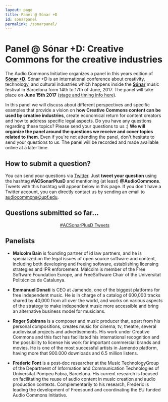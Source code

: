 ```yaml
---
layout: page
title: Panel @ Sónar +D
id: sonarpanel
permalink: /sonarpanel/
---
```


# Panel @ Sónar +D: Creative Commons for the creative industries

The Audio Commons Initiative organizes a panel in this years edition of **[Sónar +D](https://sonarplusd.com)**. Sónar +D is an international conference about creativity, technology, and cultural industries which happens inside the **[Sónar](https://sonar.es)** music festival in Barcelona form 14th to 17th of June, 2017.
The panel will take place on **June 15th 2017** ([stage and timing info here](https://sonarplusd.com/en/programs/barcelona-2017/areas/talks/creative-commons-for-the-creative-industries)).

In this panel we will discuss about different perspectives and specific examples that provide a vision on **how Creative Commons content can be used by creative industries**, create economical return for content creators and how to address specific legal aspects. Do you have any questions regarding these topics? Please send your questions to us :) **We will organize the panel around the questions we receive and cover topics related to them**. Even if you're not attending the panel, don't hesitate to send your questions to us. The panel will be recorded and made available online at a later time.


## How to submit a question?

You can send your questions via [Twitter](https://twitter.com). Just **tweet your question** using the hashtag **#ACSonarPlusD** and mentioning (at least) **@AudioCommons**. Tweets with this hashtag will appear below in this page. If you don't have a Twitter account, you can directly contact us by sending an email to <a href="mailto:audiocommons@upf.edu">audiocommons@upf.edu</a>.

## Questions submitted so far...

<div style="text-align:center;">
  <div style="display:inline-block;">
    <a class="twitter-timeline" href="https://twitter.com/hashtag/ACSonarPlusD" data-widget-id="863021182274211847">#ACSonarPlusD Tweets</a> <script>!function(d,s,id){var js,fjs=d.getElementsByTagName(s)[0],p=/^http:/.test(d.location)?'http':'https';if(!d.getElementById(id)){js=d.createElement(s);js.id=id;js.src=p+"://platform.twitter.com/widgets.js";fjs.parentNode.insertBefore(js,fjs);}}(document,"script","twitter-wjs");</script>
  </div>
</div>

## Panelists

- **Malcolm Bain** is founding partner of id law partners, and he is specialized on the legal issues of open source software and content, including both developing and freeing software, establishing licensing strategies and IPR enforcement. Malcolm is member of the Free Software Foundation Europe, and FreeSoftware Chair of the Universitat Politécnica de Catalunya.

- **Emmanuel Donati** is CEO at Jamendo, one of the biggest platforms for free independent music. He is in charge of a catalog of 600,000 tracks shared by 40,000 from all over the world, and works on various aspects of the strategy to make independent music more accessible and bring an alternative business model for musicians.

- **Roger Subirana** is a composer and music producer that, apart from his personal compositions, creates music for cinema, tv, theatre, several audiovisual projects and advertisements. His work under Creative Commons and this fact has facilitated his international recognition and the possibility to license his work for important commercial brands and movies. He is one of the most successful artists in Jamendo platform, having more that 900.000 downloads and 6.5 million listens.

- **Frederic Font** is a post-doc researcher at the Music TechnologyGroup of the Department of Information and Communication Technologies of Universitat Pompeu Fabra, Barcelona. His current research is focused on facilitating the reuse of audio content in music creation and audio production contexts. Complementarily to his research, Frederic is leading the development of Freesound and coordinating the EU funded Audio Commons Initiative.
